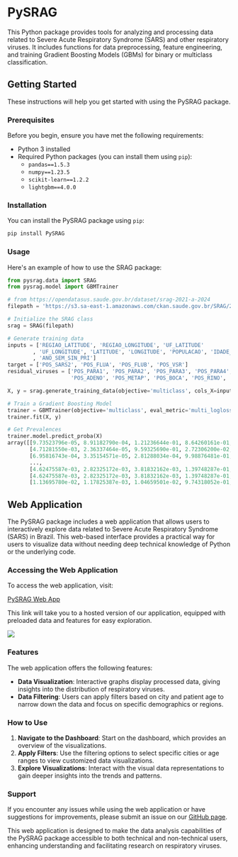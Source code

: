 # PySRAG

This Python package provides tools for analyzing and processing data related to Severe Acute Respiratory Syndrome (SARS) and other respiratory viruses. It includes functions for data preprocessing, feature engineering, and training Gradient Boosting Models (GBMs) for binary or multiclass classification.

## Getting Started

These instructions will help you get started with using the PySRAG package.

### Prerequisites

Before you begin, ensure you have met the following requirements:

- Python 3 installed
- Required Python packages (you can install them using `pip`):
  - `pandas==1.5.3`
  - `numpy==1.23.5`
  - `scikit-learn==1.2.2`
  - `lightgbm==4.0.0`

### Installation

You can install the PySRAG package using `pip`:

```python
pip install PySRAG
```

### Usage

Here's an example of how to use the SRAG package:

```python
from pysrag.data import SRAG
from pysrag.model import GBMTrainer

# from https://opendatasus.saude.gov.br/dataset/srag-2021-a-2024
filepath = 'https://s3.sa-east-1.amazonaws.com/ckan.saude.gov.br/SRAG/2023/INFLUD23-16-10-2023.csv' 

# Initialize the SRAG class
srag = SRAG(filepath)

# Generate training data
inputs = ['REGIAO_LATITUDE', 'REGIAO_LONGITUDE', 'UF_LATITUDE'
        , 'UF_LONGITUDE', 'LATITUDE', 'LONGITUDE', 'POPULACAO', 'IDADE_ANO'
        , 'ANO_SEM_SIN_PRI']
target = ['POS_SARS2', 'POS_FLUA', 'POS_FLUB', 'POS_VSR']
residual_viruses = ['POS_PARA1', 'POS_PARA2', 'POS_PARA3', 'POS_PARA4',
                    'POS_ADENO', 'POS_METAP', 'POS_BOCA', 'POS_RINO', 'POS_OUTROS']

X, y = srag.generate_training_data(objective='multiclass', cols_X=inputs, col_y=target, residual_viruses=residual_viruses)

# Train a Gradient Boosting Model
trainer = GBMTrainer(objective='multiclass', eval_metric='multi_logloss')
trainer.fit(X, y)

# Get Prevalences
trainer.model.predict_proba(X)
array([[9.73523796e-05, 8.91182790e-04, 1.21236644e-01, 8.64260161e-01, 1.35146598e-02],
       [4.71281550e-03, 2.36337464e-05, 9.59325690e-01, 2.72306200e-02, 8.70724046e-03],
       [6.95816743e-04, 3.35154571e-05, 2.81288034e-04, 9.98876481e-01, 1.12898420e-04],
       ...,
       [4.62475587e-03, 2.82325172e-03, 3.81832162e-03, 1.39748287e-01, 8.48985384e-01],
       [4.62475587e-03, 2.82325172e-03, 3.81832162e-03, 1.39748287e-01, 8.48985384e-01],
       [1.13695780e-02, 1.17825387e-03, 1.04659501e-02, 9.74318052e-01, 2.66816576e-03]])
```

<!---
For more detailed information and examples, please refer to the package documentation.

## Documentation

You can find the full documentation for the SRAG package in the [docs](docs/) directory.

## Contributing

If you would like to contribute to this project, please follow these steps:

1. Fork the repository.
2. Create a new branch for your feature or bug fix: `git checkout -b feature/your-feature-name`
3. Commit your changes: `git commit -m "Add new feature"`
4. Push to your branch: `git push origin feature/your-feature-name`
5. Create a pull request.

## License

This project is licensed under the MIT License - see the [LICENSE](LICENSE) file for details.

## Acknowledgments

- Special thanks to the contributors and maintainers of the SRAG Analysis package.

Happy coding!
-->

## Web Application

The PySRAG package includes a web application that allows users to interactively explore data related to Severe Acute Respiratory Syndrome (SARS) in Brazil. This web-based interface provides a practical way for users to visualize data without needing deep technical knowledge of Python or the underlying code.

### Accessing the Web Application

To access the web application, visit:

[PySRAG Web App](https://joaoflavio.shinyapps.io/Virus_Monitor/)

This link will take you to a hosted version of our application, equipped with preloaded data and features for easy exploration.
 
[![](webapp_PySRAG.png)](https://joaoflavio.shinyapps.io/Virus_Monitor/)

### Features

The web application offers the following features:

- **Data Visualization**: Interactive graphs display processed data, giving insights into the distribution of respiratory viruses.
- **Data Filtering**: Users can apply filters based on city and patient age to narrow down the data and focus on specific demographics or regions.

### How to Use

1. **Navigate to the Dashboard**: Start on the dashboard, which provides an overview of the visualizations.
2. **Apply Filters**: Use the filtering options to select specific cities or age ranges to view customized data visualizations.
4. **Explore Visualizations**: Interact with the visual data representations to gain deeper insights into the trends and patterns.

### Support

If you encounter any issues while using the web application or have suggestions for improvements, please submit an issue on our [GitHub page](https://github.com/joao-1988/PySRAG/issues).

This web application is designed to make the data analysis capabilities of the PySRAG package accessible to both technical and non-technical users, enhancing understanding and facilitating research on respiratory viruses.
